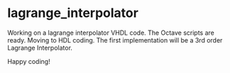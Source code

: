 # lagrange_interpolator
Working on a lagrange interpolator VHDL code. The Octave scripts are ready. Moving to HDL coding. The first implementation will be a 3rd order Lagrange Interpolator.

Happy coding!
